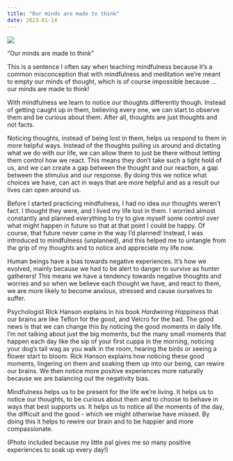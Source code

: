 ```yaml
---
title: "Our minds are made to think"
date: 2023-01-14
---
```

![](/images/blog/IMG-20221214-WA0001.jpg) 

“Our minds are made to think” 

This is a sentence I often say when teaching mindfulness because it’s a common misconception that with mindfulness and meditation we’re meant to empty our minds of thought, which is of course impossible because … our minds are made to think! 

With mindfulness we learn to notice our thoughts differently though. Instead of getting caught up in them, believing every one, we can start to observe them and be curious about them. After all, thoughts are just thoughts and not facts. 

Noticing thoughts, instead of being lost in them, helps us respond to them in more helpful ways. Instead of the thoughts pulling us around and dictating what we do with our life, we can allow them to just be there without letting them control how we react. This means they don’t take such a tight hold of us, and we can create a gap between the thought and our reaction, a gap between the stimulus and our response. By doing this we notice what choices we have, can act in ways that are more helpful and as a result our lives can open around us.

Before I started practicing mindfulness, I had no idea our thoughts weren’t fact. I thought they were, and I lived my life lost in them. I worried almost constantly and planned everything to try to give myself some control over what might happen in future so that at that point I could be happy. Of course, that future never came in the way I’d planned! Instead, I was introduced to mindfulness (unplanned), and this helped me to untangle from the grip of my thoughts and to notice and appreciate my life now.

Human beings have a bias towards negative experiences. It’s how we evolved, mainly because we had to be alert to danger to survive as hunter gatherers! This means we have a tendency towards negative thoughts and worries and so when we believe each thought we have, and react to them, we are more likely to become anxious, stressed and cause ourselves to suffer. 

Psychologist Rick Hanson explains in his book _Hardwiring Happiness_ that our brains are like Teflon for the good, and Velcro for the bad. The good news is that we can change this by noticing the good moments in daily life. I’m not talking about just the big moments, but the many small moments that happen each day like the sip of your first cuppa in the morning, noticing your dog’s tail wag as you walk in the room, hearing the birds or seeing a flower start to bloom. Rick Hanson explains how noticing these good moments, lingering on them and soaking them up into our being, can rewire our brains. We then notice more positive experiences more naturally because we are balancing out the negativity bias.

Mindfulness helps us to be present for the life we’re living. It helps us to notice our thoughts, to be curious about them and to choose to behave in ways that best supports us. It helps us to notice all the moments of the day, the difficult and the good - which we might otherwise have missed. By doing this it helps to rewire our brain and to be happier and more compassionate.

(Photo included because my little pal gives me so many positive experiences to soak up every day!)